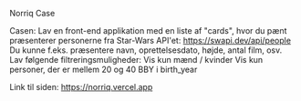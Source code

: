 Norriq Case

Casen: Lav en front-end applikation med en liste af "cards", hvor du pænt præsenterer personerne fra Star-Wars API'et: https://swapi.dev/api/people
Du kunne f.eks. præsentere navn, oprettelsesdato, højde, antal film, osv. Lav følgende filtreringsmuligheder: Vis kun mænd / kvinder Vis kun personer, der er mellem 20 og 40 BBY i birth_year


Link til siden: https://norriq.vercel.app

